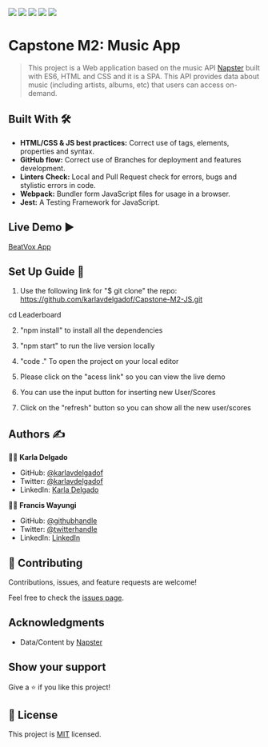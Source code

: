 ![](https://img.shields.io/badge/Microverse-blueviolet) ![](https://img.shields.io/badge/-HTML-orange) ![](https://img.shields.io/badge/-CSS-blue) ![](https://img.shields.io/badge/-JavaScript-yellow) ![](https://img.shields.io/badge/-webpack-ABC9FF)

# Capstone M2: Music App
> This project is a Web application based on the music API [Napster](https://developer.prod.napster.com/api/v2.2#images-apis) built with ES6, HTML and CSS and it is a SPA. This API provides data about music (including artists, albums, etc) that users can access on-demand.


## Built With :hammer_and_wrench: 

- **HTML/CSS & JS best practices:** Correct use of tags, elements, properties and syntax.
- **GitHub flow:**  Correct use of Branches for deployment and features development.
- **Linters Check:** Local and Pull Request check for errors, bugs and stylistic errors in code.
- **Webpack:** Bundler form JavaScript files for usage in a browser.
- **Jest:** A Testing Framework for JavaScript.

## Live Demo :arrow_forward:

[BeatVox App](https://raminka13.github.io/BooklistApp/)

## Set Up Guide :page_facing_up: 


1. Use the following link for "$ git clone" the repo: https://github.com/karlavdelgadof/Capstone-M2-JS.git

cd Leaderboard

2. "npm install" to install all the dependencies

3. "npm start" to run the live version locally

4. "code ." To open the project on your local editor

5. Please click on the "acess link" so you can view the live demo

6. You can use the input button for inserting new User/Scores

7. Click on the "refresh" button so you can show all the new user/scores

## Authors :writing_hand: 

:woman_technologist:  **Karla Delgado**

- GitHub: [@karlavdelgadof](https://github.com/karlavdelgadof)
- Twitter: [@karlavdelgadof](https://twitter.com/karlavdelgadof)
- LinkedIn: [Karla Delgado](https://www.linkedin.com/in/karla-delgado-613a32239/)

 :man_technologist: **Francis Wayungi**

- GitHub: [@githubhandle](https://github.com/wayungi)
- Twitter: [@twitterhandle](https://twitter.com/FrancisWayungi)
- LinkedIn: [LinkedIn](https://linkedin.com/in/francis-wayungi-3aa626231) 

## 🤝 Contributing

Contributions, issues, and feature requests are welcome!

Feel free to check the [issues page](../../issues/).

## Acknowledgments

- Data/Content by [Napster](https://developer.prod.napster.com/api/v2.2#images-apis)


## Show your support

Give a ⭐️ if you like this project!

## 📝 License

This project is [MIT](./MIT.md) licensed.


